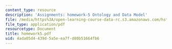 ```yaml
---
content_type: resource
description: 'Assignments: homework-5 Ontology and Data Model'
file: /media/https%3A/open-learning-course-data-rc.s3.amazonaws.com/hst-952-computing-for-biomedical-scientists-fall-2002/4ada05d4439d5a5eea7fd80b51664fb6_homework5.pdf
file_type: application/pdf
resourcetype: Document
title: homework5.pdf
uid: 4ada05d4-439d-5a5e-ea7f-d80b51664fb6
---
```

